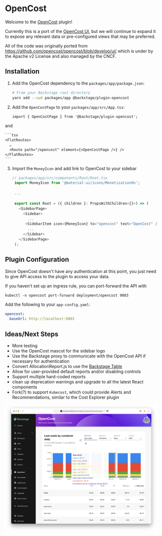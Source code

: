# OpenCost

Welcome to the [OpenCost](https://opencost.io) plugin!

Currently this is a port of the [OpenCost UI](https://github.com/opencost/opencost/tree/develop/ui), but we will continue to expand it to expose any relevant data or pre-configured views that may be preferred.

All of the code was originally ported from https://github.com/opencost/opencost/blob/develop/ui/ which is under by the Apache v2 License and also managed by the CNCF.

## Installation

1.  Add the OpenCost dependency to the `packages/app/package.json`:
    ```sh
    # From your Backstage root directory
    yarn add --cwd packages/app @backstage/plugin-opencost
    ```
2.  Add the `OpenCostPage` to your `packages/app/src/App.tsx`:

    ```tsx
    import { OpenCostPage } from '@backstage/plugin-opencost';
    ```

and

    ```tsx
    <FlatRoutes>
      …
      <Route path="/opencost" element={<OpenCostPage />} />
    </FlatRoutes>
    ```

3.  Import the `MoneyIcon` and add link to OpenCost to your sidebar

    ```typescript
    // packages/app/src/components/Root/Root.tsx
     import MoneyIcon from '@material-ui/icons/MonetizationOn';

     ...

     export const Root = ({ children }: PropsWithChildren<{}>) => (
       <SidebarPage>
         <Sidebar>
           ...
          <SidebarItem icon={MoneyIcon} to="opencost" text="OpenCost" />
           ...
         </Sidebar>
       </SidebarPage>
     );

    ```

## Plugin Configuration

Since OpenCost doesn't have any authentication at this point, you just need to give API access to the plugin to access your data.

If you haven't set up an ingress rule, you can port-forward the API with

```
kubectl -n opencost port-forward deployment/opencost 9003
```

Add the following to your `app-config.yaml`:

```yaml
opencost:
  baseUrl: http://localhost:9003
```

## Ideas/Next Steps

- More testing
- Use the OpenCost mascot for the sidebar logo
- Use the Backstage proxy to communicate with the OpenCost API if necessary for authentication
- Convert AllocationReport.js to use the [Backstage Table](https://backstage.io/storybook/?path=/story/data-display-table--default-table)
- Allow for user-provided default reports and/or disabling controls
- Support multiple hard-coded reports
- clean up deprecation warnings and upgrade to all the latest React components
- Fork(?) to support `Kubecost`, which could provide Alerts and Recommendations, similar to the Cost Explorer plugin

![Screenshot](screenshot.png)
